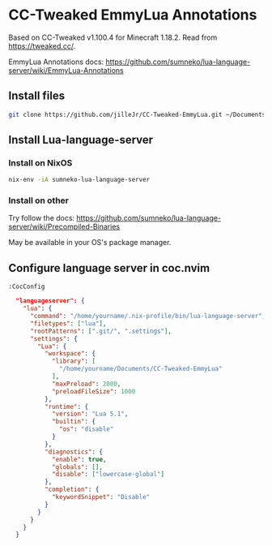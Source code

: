 # CC-Tweaked EmmyLua Annotations

Based on CC-Tweaked v1.100.4 for Minecraft 1.18.2.
Read from <https://tweaked.cc/>.

EmmyLua Annotations docs: <https://github.com/sumneko/lua-language-server/wiki/EmmyLua-Annotations>

## Install files

```sh
git clone https://github.com/jilleJr/CC-Tweaked-EmmyLua.git ~/Documents/CC-Tweaked-EmmyLua
```

## Install Lua-language-server

### Install on NixOS

```sh
nix-env -iA sumneko-lua-language-server
```

### Install on other

Try follow the docs: <https://github.com/sumneko/lua-language-server/wiki/Precompiled-Binaries>

May be available in your OS's package manager.

## Configure language server in coc.nvim

```vim
:CocConfig
```

```json
  "languageserver": {
    "lua": {
      "command": "/home/yourname/.nix-profile/bin/lua-language-server",
      "filetypes": ["lua"],
      "rootPatterns": [".git/", ".settings"],
      "settings": {
        "Lua": {
          "workspace": {
            "library": [
              "/home/yourname/Documents/CC-Tweaked-EmmyLua"
            ],
            "maxPreload": 2000,
            "preloadFileSize": 1000
          },
          "runtime": {
            "version": "Lua 5.1",
            "builtin": {
              "os": "disable"
            }
          },
          "diagnostics": {
            "enable": true,
            "globals": [],
            "disable": ["lowercase-global"]
          },
          "completion": {
            "keywordSnippet": "Disable"
          }
        }
      }
    }
  }
```
